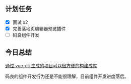 ## 计划任务

- [x] 面试 x2
- [x] 完善落地页编辑器预览插件
- [ ] 码良组件开发

## 今日总结

[通过 vue-cli 生成的项目可以很方便的构建成库](https://cli.vuejs.org/zh/guide/build-targets.html)

码良的组件开发行为还是不能很理解，目前组件开发进度落后。
